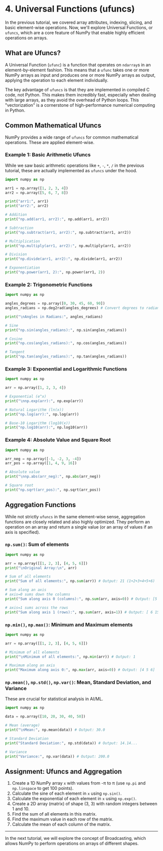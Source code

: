 # 4. Universal Functions (ufuncs)

In the previous tutorial, we covered array attributes, indexing, slicing, and basic element-wise operations. Now, we'll explore Universal Functions, or `ufuncs`, which are a core feature of NumPy that enable highly efficient operations on arrays.

## What are Ufuncs?

A Universal Function (`ufunc`) is a function that operates on `ndarray`s in an element-by-element fashion. This means that a `ufunc` takes one or more NumPy arrays as input and produces one or more NumPy arrays as output, applying the operation to each element individually.

The key advantage of `ufuncs` is that they are implemented in compiled C code, not Python. This makes them incredibly fast, especially when dealing with large arrays, as they avoid the overhead of Python loops. This "vectorization" is a cornerstone of high-performance numerical computing in Python.

## Common Mathematical Ufuncs

NumPy provides a wide range of `ufuncs` for common mathematical operations. These are applied element-wise.

### Example 1: Basic Arithmetic Ufuncs

While we saw basic arithmetic operations like `+`, `-`, `*`, `/` in the previous tutorial, these are actually implemented as `ufuncs` under the hood.

```python
import numpy as np

arr1 = np.array([1, 2, 3, 4])
arr2 = np.array([5, 6, 7, 8])

print("arr1:", arr1)
print("arr2:", arr2)

# Addition
print("np.add(arr1, arr2):", np.add(arr1, arr2))

# Subtraction
print("np.subtract(arr1, arr2):", np.subtract(arr1, arr2))

# Multiplication
print("np.multiply(arr1, arr2):", np.multiply(arr1, arr2))

# Division
print("np.divide(arr1, arr2):", np.divide(arr1, arr2))

# Exponentiation
print("np.power(arr1, 2):", np.power(arr1, 2))
```

### Example 2: Trigonometric Functions

```python
import numpy as np

angles_degrees = np.array([0, 30, 45, 60, 90])
angles_radians = np.deg2rad(angles_degrees) # Convert degrees to radians

print("\nAngles in Radians:", angles_radians)

# Sine
print("np.sin(angles_radians):", np.sin(angles_radians))

# Cosine
print("np.cos(angles_radians):", np.cos(angles_radians))

# Tangent
print("np.tan(angles_radians):", np.tan(angles_radians))
```

### Example 3: Exponential and Logarithmic Functions

```python
import numpy as np

arr = np.array([1, 2, 3, 4])

# Exponential (e^x)
print("\nnp.exp(arr):", np.exp(arr))

# Natural Logarithm (ln(x))
print("np.log(arr):", np.log(arr))

# Base-10 Logarithm (log10(x))
print("np.log10(arr):", np.log10(arr))
```

### Example 4: Absolute Value and Square Root

```python
import numpy as np

arr_neg = np.array([-1, -2, 3, -4])
arr_pos = np.array([1, 4, 9, 16])

# Absolute value
print("\nnp.abs(arr_neg):", np.abs(arr_neg))

# Square root
print("np.sqrt(arr_pos):", np.sqrt(arr_pos))
```

## Aggregation Functions

While not strictly `ufuncs` in the same element-wise sense, aggregation functions are closely related and also highly optimized. They perform an operation on an array and return a single value (or an array of values if an axis is specified).

### `np.sum()`: Sum of elements

```python
import numpy as np

arr = np.array([[1, 2, 3], [4, 5, 6]])
print("\nOriginal Array:\n", arr)

# Sum of all elements
print("Sum of all elements:", np.sum(arr)) # Output: 21 (1+2+3+4+5+6)

# Sum along an axis
# axis=0 sums down the columns
print("Sum along axis 0 (columns):", np.sum(arr, axis=0)) # Output: [5 7 9] (1+4, 2+5, 3+6)

# axis=1 sums across the rows
print("Sum along axis 1 (rows):", np.sum(arr, axis=1)) # Output: [ 6 15] (1+2+3, 4+5+6)
```

### `np.min()`, `np.max()`: Minimum and Maximum elements

```python
import numpy as np

arr = np.array([[1, 2, 3], [4, 5, 6]])

# Minimum of all elements
print("\nMinimum of all elements:", np.min(arr)) # Output: 1

# Maximum along an axis
print("Maximum along axis 0:", np.max(arr, axis=0)) # Output: [4 5 6]
```

### `np.mean()`, `np.std()`, `np.var()`: Mean, Standard Deviation, and Variance

These are crucial for statistical analysis in AI/ML.

```python
import numpy as np

data = np.array([10, 20, 30, 40, 50])

# Mean (average)
print("\nMean:", np.mean(data)) # Output: 30.0

# Standard Deviation
print("Standard Deviation:", np.std(data)) # Output: 14.14...

# Variance
print("Variance:", np.var(data)) # Output: 200.0
```

## Assignment: Ufuncs and Aggregation

1.  Create a 1D NumPy array `x` with values from -π to π (use `np.pi` and `np.linspace` to get 100 points).
2.  Calculate the sine of each element in `x` using `np.sin()`.
3.  Calculate the exponential of each element in `x` using `np.exp()`.
4.  Create a 2D array (matrix) of shape (3, 3) with random integers between 1 and 10.
5.  Find the sum of all elements in this matrix.
6.  Find the maximum value in each row of the matrix.
7.  Calculate the mean of each column of the matrix.

---

In the next tutorial, we will explore the concept of Broadcasting, which allows NumPy to perform operations on arrays of different shapes.
